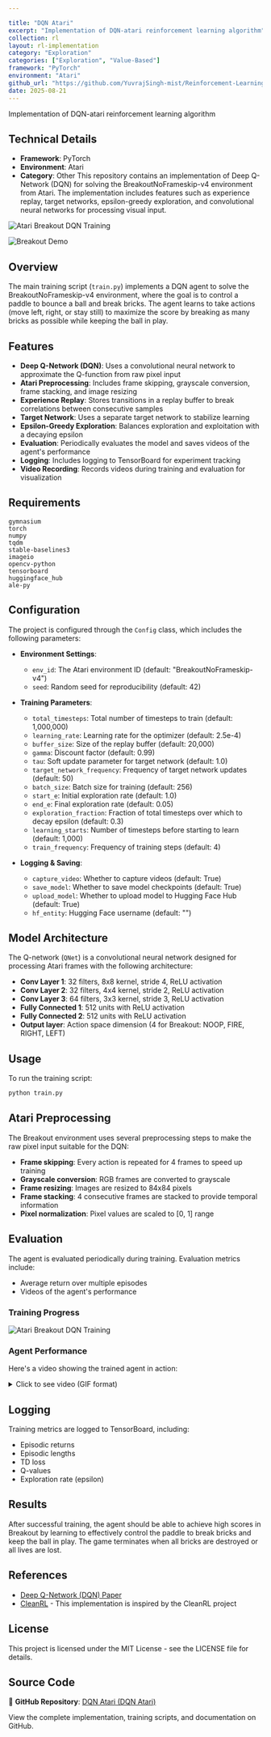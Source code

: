 ```yaml
---

title: "DQN Atari"
excerpt: "Implementation of DQN-atari reinforcement learning algorithm"
collection: rl
layout: rl-implementation
category: "Exploration"
categories: ["Exploration", "Value-Based"]
framework: "PyTorch"
environment: "Atari"
github_url: "https://github.com/YuvrajSingh-mist/Reinforcement-Learning/tree/master/DQN-atari"
date: 2025-08-21
---
```



Implementation of DQN-atari reinforcement learning algorithm


## Technical Details
- **Framework**: PyTorch
- **Environment**: Atari
- **Category**: Other
This repository contains an implementation of Deep Q-Network (DQN) for solving the BreakoutNoFrameskip-v4 environment from Atari. The implementation includes features such as experience replay, target networks, epsilon-greedy exploration, and convolutional neural networks for processing visual input.

![Atari Breakout DQN Training](https://raw.githubusercontent.com/YuvrajSingh-mist/Reinforcement-Learning/master/DQN-atari/images/image.png)

![Breakout Demo](https://raw.githubusercontent.com/YuvrajSingh-mist/Reinforcement-Learning/master/DQN-atari/images/output.gif)

## Overview

The main training script (`train.py`) implements a DQN agent to solve the BreakoutNoFrameskip-v4 environment, where the goal is to control a paddle to bounce a ball and break bricks. The agent learns to take actions (move left, right, or stay still) to maximize the score by breaking as many bricks as possible while keeping the ball in play.

## Features

- **Deep Q-Network (DQN)**: Uses a convolutional neural network to approximate the Q-function from raw pixel input
- **Atari Preprocessing**: Includes frame skipping, grayscale conversion, frame stacking, and image resizing
- **Experience Replay**: Stores transitions in a replay buffer to break correlations between consecutive samples
- **Target Network**: Uses a separate target network to stabilize learning
- **Epsilon-Greedy Exploration**: Balances exploration and exploitation with a decaying epsilon
- **Evaluation**: Periodically evaluates the model and saves videos of the agent's performance
- **Logging**: Includes logging to TensorBoard for experiment tracking
- **Video Recording**: Records videos during training and evaluation for visualization

## Requirements

```
gymnasium
torch
numpy
tqdm
stable-baselines3
imageio
opencv-python
tensorboard
huggingface_hub
ale-py
```

## Configuration

The project is configured through the `Config` class, which includes the following parameters:

- **Environment Settings**:
  - `env_id`: The Atari environment ID (default: "BreakoutNoFrameskip-v4")
  - `seed`: Random seed for reproducibility (default: 42)

- **Training Parameters**:
  - `total_timesteps`: Total number of timesteps to train (default: 1,000,000)
  - `learning_rate`: Learning rate for the optimizer (default: 2.5e-4)
  - `buffer_size`: Size of the replay buffer (default: 20,000)
  - `gamma`: Discount factor (default: 0.99)
  - `tau`: Soft update parameter for target network (default: 1.0)
  - `target_network_frequency`: Frequency of target network updates (default: 50)
  - `batch_size`: Batch size for training (default: 256)
  - `start_e`: Initial exploration rate (default: 1.0)
  - `end_e`: Final exploration rate (default: 0.05)
  - `exploration_fraction`: Fraction of total timesteps over which to decay epsilon (default: 0.3)
  - `learning_starts`: Number of timesteps before starting to learn (default: 1,000)
  - `train_frequency`: Frequency of training steps (default: 4)

- **Logging & Saving**:
  - `capture_video`: Whether to capture videos (default: True)
  - `save_model`: Whether to save model checkpoints (default: True)
  - `upload_model`: Whether to upload model to Hugging Face Hub (default: True)
  - `hf_entity`: Hugging Face username (default: "")

## Model Architecture

The Q-network (`QNet`) is a convolutional neural network designed for processing Atari frames with the following architecture:
- **Conv Layer 1**: 32 filters, 8x8 kernel, stride 4, ReLU activation
- **Conv Layer 2**: 32 filters, 4x4 kernel, stride 2, ReLU activation  
- **Conv Layer 3**: 64 filters, 3x3 kernel, stride 3, ReLU activation
- **Fully Connected 1**: 512 units with ReLU activation
- **Fully Connected 2**: 512 units with ReLU activation
- **Output layer**: Action space dimension (4 for Breakout: NOOP, FIRE, RIGHT, LEFT)

## Usage

To run the training script:

```bash
python train.py
```

## Atari Preprocessing

The Breakout environment uses several preprocessing steps to make the raw pixel input suitable for the DQN:
- **Frame skipping**: Every action is repeated for 4 frames to speed up training
- **Grayscale conversion**: RGB frames are converted to grayscale
- **Frame resizing**: Images are resized to 84x84 pixels
- **Frame stacking**: 4 consecutive frames are stacked to provide temporal information
- **Pixel normalization**: Pixel values are scaled to [0, 1] range

## Evaluation

The agent is evaluated periodically during training. Evaluation metrics include:
- Average return over multiple episodes
- Videos of the agent's performance


### Training Progress

![Atari Breakout DQN Training](https://raw.githubusercontent.com/YuvrajSingh-mist/Reinforcement-Learning/master/DQN-atari/images/image.png)

### Agent Performance

Here's a video showing the trained agent in action:

<details>
  <summary>Click to see video (GIF format)</summary>
  
![Breakout Agent Performance](https://raw.githubusercontent.com/YuvrajSingh-mist/Reinforcement-Learning/master/DQN-atari/images/output.gif)
  
</details>




## Logging

Training metrics are logged to TensorBoard, including:
- Episodic returns
- Episodic lengths
- TD loss
- Q-values
- Exploration rate (epsilon)

## Results

After successful training, the agent should be able to achieve high scores in Breakout by learning to effectively control the paddle to break bricks and keep the ball in play. The game terminates when all bricks are destroyed or all lives are lost.

## References

- [Deep Q-Network (DQN) Paper](https://www.nature.com/articles/nature14236)
- [CleanRL](https://github.com/vwxyzjn/cleanrl) - This implementation is inspired by the CleanRL project

## License

This project is licensed under the MIT License - see the LICENSE file for details.


## Source Code
📁 **GitHub Repository**: [DQN Atari (DQN Atari)](https://github.com/YuvrajSingh-mist/Reinforcement-Learning/tree/master/DQN-atari)

View the complete implementation, training scripts, and documentation on GitHub.
